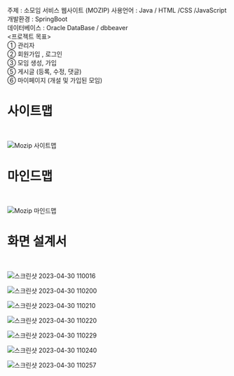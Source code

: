 주제 : 소모임 서비스 웹사이트 (MOZIP)
사용언어 : Java / HTML /CSS /JavaScript<br>
개발환경 : SpringBoot<br>
데이터베이스 : Oracle DataBase / dbbeaver<br>
<프로젝트 목표> <br>
① 관리자<br>
② 회원가입 , 로그인<br>
③ 모임 생성, 가입<br>
⑤ 게시글 (등록, 수정, 댓글)<br>
⑥ 마이페이지 (개설 및 가입된 모임)<br>

<h1>사이트맵</h2>
<br>

![Mozip 사이트맵](https://user-images.githubusercontent.com/129242618/235331848-895dd583-0d0f-48e6-8e94-bef5c54396d3.jpg)

<h1>마인드맵</h2>
<br>

![Mozip 마인드맵](https://user-images.githubusercontent.com/129242618/235331911-1926cc0a-b031-4047-97db-4daad711a46c.jpg)

<h1>화면 설계서</h1>
<br>

![스크린샷 2023-04-30 110016](https://user-images.githubusercontent.com/118729050/235332139-180a2857-f5d6-42b8-b834-2becc32f95a2.png)

![스크린샷 2023-04-30 110200](https://user-images.githubusercontent.com/118729050/235332149-b8ff93d8-e123-4e70-a57a-b404f57c7391.png)

![스크린샷 2023-04-30 110210](https://user-images.githubusercontent.com/118729050/235332154-ce8e8294-226d-41ae-b18a-da4971ba8122.png)

![스크린샷 2023-04-30 110220](https://user-images.githubusercontent.com/118729050/235332158-06f37e37-4c8c-4383-a5f5-f2ff06dc4da1.png)

![스크린샷 2023-04-30 110229](https://user-images.githubusercontent.com/118729050/235332161-be14e092-edba-4865-8166-e13523371ece.png)

![스크린샷 2023-04-30 110240](https://user-images.githubusercontent.com/118729050/235332164-9e784667-6995-40ed-9a5c-f1fda63a65fd.png)

![스크린샷 2023-04-30 110257](https://user-images.githubusercontent.com/118729050/235332169-d0f9238a-93b6-4e22-907c-ae9ddae9e6f0.png)

